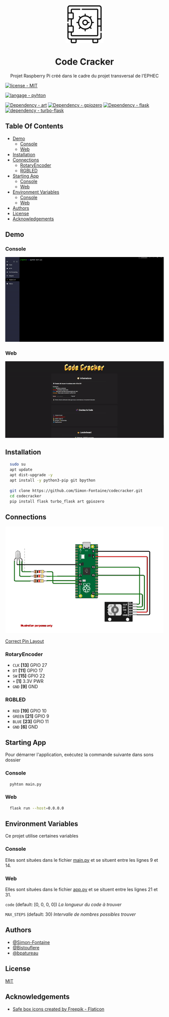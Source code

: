 <br/>
<p align="center">
  <a href="https://www.flaticon.com/free-icons/safe-boxs" target="_blank">
    <img src="images/logo.png" alt="Logo" width="120" height="120">
  </a>

  <h1 align="center">Code Cracker</h1>

  <p align="center">
    Projet Raspberry Pi créé dans le cadre du projet transversal de l'EPHEC
   </p>
</p>

[![license - MIT](https://img.shields.io/badge/license-MIT-green?logo=github&logoColor=white)](https://choosealicense.com/licenses/mit/)

[![langage - pyhton](https://img.shields.io/badge/langage-pyhton-yellow?logo=Python&logoColor=white)](https://www.python.org/)

[![Dependency - art](https://img.shields.io/badge/dependency-art-orange?logo=Raspberry+Pi&logoColor=white)](https://pypi.org/project/art)
[![Dependency - gpiozero](https://img.shields.io/badge/dependency-gpiozero-blue?logo=Raspberry+Pi&logoColor=white)](https://pypi.org/project/gpiozero)
[![Dependency - flask](https://img.shields.io/badge/dependency-flask-red?logo=flask&logoColor=white)](https://pypi.org/project/flask)
[![dependency - turbo-flask](https://img.shields.io/badge/dependency-turbo--flask-2ea44f?logo=flask)](https://pypi.org/project/Turbo-Flask/)

## Table Of Contents

- [Demo](#demo)
  - [Console](#console)
  - [Web](#web)
- [Installation](#installation)
- [Connections](#connections)
  - [RotaryEncoder](#rotaryencoder)
  - [RGBLED](#rgbled)
- [Starting App](#starting-app)
  - [Console](#console-1)
  - [Web](#web-1)
- [Environment Variables](#environment-variables)
  - [Console](#console-2)
  - [Web](#web-2)
- [Authors](#authors)
- [License](#license)
- [Acknowledgements](#acknowledgements)

## Demo

### Console

![](https://github.com/Simon-Fontaine/codecracker/blob/main/images/demo_console.gif)

### Web

![](https://github.com/Simon-Fontaine/codecracker/blob/main/images/demo_web.gif)

## Installation

```bash
  sudo su
  apt update
  apt dist-upgrade -y
  apt install -y python3-pip git bpython

  git clone https://github.com/Simon-Fontaine/codecracker.git
  cd codecracker
  pip install flask turbo_flask art gpiozero
```

## Connections

![connections](https://github.com/Simon-Fontaine/codecracker/blob/main/images/connections-nobg.png)

[Correct Pin Layout](https://github.com/Simon-Fontaine/codecracker/blob/main/images/rp2_pinout.png)

### RotaryEncoder

- `CLK` **[13]** GPIO 27
- `DT` **[11]** GPIO 17
- `SW` **[15]** GPIO 22
- `+` **[1]** 3.3V PWR
- `GND` **[9]** GND

### RGBLED

- `RED` **[19]** GPIO 10
- `GREEN` **[21]** GPIO 9
- `BLUE` **[23]** GPIO 11
- `GND` **[6]** GND

## Starting App

Pour démarrer l'application, exécutez la commande suivante dans sons dossier

### Console

```bash
  pyhton main.py
```

### Web

```bash
  flask run --host=0.0.0.0
```

## Environment Variables

Ce projet utilise certaines variables

### Console

Elles sont situées dans le fichier [main.py](https://github.com/Simon-Fontaine/codecracker/blob/main/console/main.py) et se situent entre les lignes 9 et 14.

### Web

Elles sont situées dans le fichier [app.py](https://github.com/Simon-Fontaine/codecracker/blob/main/web/app.py) et se situent entre les lignes 21 et 31.

`code` (default: [0, 0, 0, 0]) _La longueur du code à trouver_

`MAX_STEPS` (default: 30) _Intervalle de nombres possibles trouver_

## Authors

- [@Simon-Fontaine](https://github.com/Simon-Fontaine)
- [@Bistouflere](https://github.com/Bistouflere)
- [@bpatureau](https://github.com/bpatureau)

## License

[MIT](https://choosealicense.com/licenses/mit/)

## Acknowledgements

- [Safe box icons created by Freepik - Flaticon](https://www.flaticon.com/free-icons/safe-boxs)
